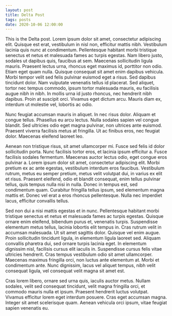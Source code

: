 ```yaml
---
layout: post
title: Delta Post
tags: posts
date: 2020-10-06 12:00:00
---
```


This is the Delta post. Lorem ipsum dolor sit amet, consectetur adipiscing elit. Quisque est erat, vestibulum in nisl non, efficitur mattis nibh. Vestibulum lacinia quis nunc at condimentum. Pellentesque habitant morbi tristique senectus et netus et malesuada fames ac turpis egestas. Nam libero justo, sodales ut dapibus quis, faucibus at sem. Maecenas sollicitudin ligula mauris. Praesent lectus urna, rhoncus eget maximus id, porttitor non odio. Etiam eget quam nulla. Quisque consequat sit amet enim dapibus vehicula. Morbi tempor velit sed felis pulvinar euismod eget a risus. Sed dapibus tincidunt dolor. Nam vulputate venenatis tellus id placerat. Sed aliquet, tortor nec tempus commodo, ipsum tortor malesuada mauris, eu facilisis augue nibh in nibh. In mollis urna id justo rhoncus, nec hendrerit nibh dapibus. Proin at suscipit orci. Vivamus eget dictum arcu. Mauris diam ex, interdum ut molestie vel, lobortis ac odio.

Nunc feugiat accumsan mauris in aliquet. In nec risus dolor. Aliquam et congue tellus. Phasellus eu arcu lectus. Nulla sodales sapien vel congue blandit. Sed ultricies odio eget magna pulvinar, non ultrices ante euismod. Praesent viverra facilisis metus at fringilla. Ut ac finibus eros, nec feugiat dolor. Maecenas eleifend laoreet leo.

Aenean non tristique risus, sit amet ullamcorper mi. Fusce sed felis id dolor sollicitudin porta. Nunc facilisis tortor eros, et lacinia ipsum efficitur a. Fusce facilisis sodales fermentum. Maecenas auctor lectus odio, eget congue eros pulvinar a. Lorem ipsum dolor sit amet, consectetur adipiscing elit. Morbi pretium ex ac ante egestas, vestibulum interdum eros faucibus. Vestibulum rutrum, metus eu semper pretium, metus velit volutpat dui, in varius ex elit et risus. Praesent eleifend, odio et blandit consequat, enim tellus pulvinar tellus, quis tempus nulla nisi in nulla. Donec in tempus est, sed condimentum quam. Curabitur fringilla tellus ipsum, sed elementum magna mattis et. Donec vel erat a eros rhoncus pellentesque. Nulla nec imperdiet lacus, efficitur convallis tellus.

Sed non dui a nisi mattis egestas et in nunc. Pellentesque habitant morbi tristique senectus et netus et malesuada fames ac turpis egestas. Quisque ornare enim eleifend, bibendum purus et, venenatis turpis. Suspendisse elementum metus tellus, lacinia lobortis elit tempus in. Cras rutrum velit in accumsan malesuada. Ut sit amet sagittis dolor. Quisque vel enim augue. Proin sollicitudin tincidunt ligula, in elementum ligula laoreet sed. Aliquam convallis pharetra dui, sed ornare turpis lacinia eget. In elementum dignissim nisl, facilisis cursus elit iaculis in. Suspendisse cursus felis vitae ultricies hendrerit. Cras tempus vestibulum odio sit amet ullamcorper. Maecenas maximus fringilla orci, non luctus ante elementum at. Morbi et condimentum ante. Nunc dignissim, lacus vel aliquet tempus, nibh velit consequat ligula, vel consequat velit magna sit amet est.

Cras lorem libero, ornare sed urna quis, iaculis auctor metus. Nullam sodales, velit sed consequat tincidunt, velit magna fringilla orci, et commodo mauris nulla et ipsum. Praesent hendrerit luctus volutpat. Vivamus efficitur lorem eget interdum posuere. Cras eget accumsan magna. Integer sit amet scelerisque quam. Aenean vehicula orci ipsum, vitae feugiat sapien venenatis eu.